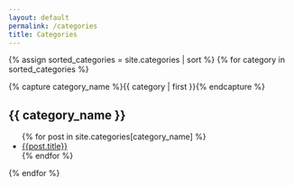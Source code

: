```yaml
---
layout: default
permalink: /categories
title: Categories
---
```


<style>
div:target h2{
  //background: yellow;
  color: #007bbd;
  style: bold;
} 
  
</style>

{% assign sorted_categories = site.categories | sort %}
{% for category in sorted_categories %}
  <div class="archive-group">
    {% capture category_name %}{{ category | first }}{% endcapture %}
    <div id="{{ category_name | slugize }}">
        <h2>{{ category_name }}</h2>
        <ul>
          {% for post in site.categories[category_name] %}
            <li><a class="archive-link" href="{{ post.url | absolute_url}}">{{post.title}}</a></li>
          {% endfor %}
        </ul>
    </div>
  </div>
{% endfor %}
